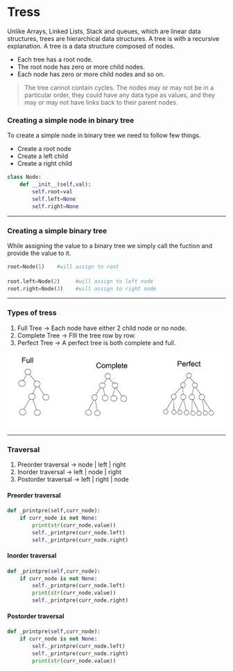 # Tress

Unlike Arrays, Linked Lists, Stack and queues, which are linear data structures, trees are hierarchical data structures. A tree is with a recursive explanation. A tree is a data structure composed of nodes.

* Each tree has a root node.
* The root node has zero or more child nodes.
* Each node has zero or more child nodes and so on.

> The tree cannot contain cycles. The nodes may or may not be in a particular order, they could have any data type as values, and they may or may not have links back to their parent nodes.

### Creating a simple node in binary tree

To create a simple node in binary tree we need to follow few things.

* Create a root node
* Create a left child
* Create a right child

```python
class Node:
    def __init__(self,val):
        self.root=val
        self.left=None
        self.right=None
```

---

### Creating a simple binary tree

While assigning the value to a binary tree we simply call the fuction and provide the value to it.

```python
root=Node(1)    #will assign to root

root.left=Node(2)     #will assign to left node
root.right=Node(3)    #will assign to right node
```

---

### Types of tress 

1. Full Tree -> Each node have either 2 child node or no node.
2. Complete Tree -> FIll the tree row by row.
3. Perfect Tree -> A perfect tree is both complete and full.

![alt text](https://github.com/AdarshRazor/Cracking_Coding_Interview/blob/main/Codes%20and%20Implementation/Img/1.png "types of trees")

---

### Traversal

1. Preorder traversal -> node | left | right
2. Inorder traversal -> left | node | right
3. Postorder traversal -> left | right | node

#### Preorder traversal

```python
def _printpre(self,curr_node):
    if curr_node is not None:
        print(str(curr_node.value))
        self._printpre(curr_node.left)
        self._printpre(curr_node.right)
```

#### Inorder traversal

```python
def _printpre(self,curr_node):
    if curr_node is not None:
        self._printpre(curr_node.left)
        print(str(curr_node.value))
        self._printpre(curr_node.right)
```

#### Postorder traversal

```python
def _printpre(self,curr_node):
    if curr_node is not None:
        self._printpre(curr_node.left)
        self._printpre(curr_node.right)
        print(str(curr_node.value))
```